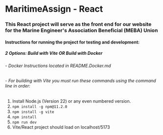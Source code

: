 # MaritimeAssign - React

### This React project will serve as the front end for our website for the Marine Engineer's Association Beneficial (MEBA) Union

#### Instructions for running the project for testing and development:

##### 2 Options: Build with Vite OR Build with Docker

###### - Docker Instructions located in README.Docker.md

###### - For building with Vite you must run these commands using the command line in order:

1. Install Node.js (Version 22) or any even numbered version.
2. `npm install -g npm@11.2.0`
3. `npm install -g vite`
4. `npm install`
5. `npm run dev`
6. Vite/React project should load on localhost/5173
